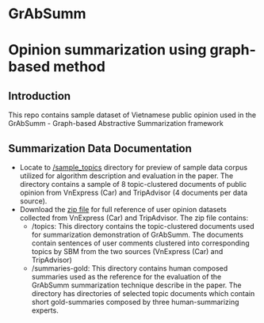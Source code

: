 # GrAbSumm

# Opinion summarization using graph-based method

## Introduction
This repo contains sample dataset of Vietnamese public opinion used in the GrAbSumm - Graph-based Abstractive Summarization framework

## Summarization Data Documentation
- Locate to [/sample_topics](/sample_topics) directory for preview of sample data corpus utilized for algorithm description and evaluation in the paper. The directory contains a sample of 8 topic-clustered documents of public opinion from VnExpress (Car) and TripAdvisor (4 documents per data source).
- Download the [zip file](summarizer-data.zip) for full reference of user opinion datasets collected from VnExpress (Car) and TripAdvisor. The zip file contains:
    - /topics: This directory contains the topic-clustered documents used for summarization demonstration of GrAbSumm. The documents contain sentences of user comments clustered 
    into corresponding topics by SBM from the two sources (VnExpress (Car) and TripAdvisor)
    - /summaries-gold: This directory contains human composed summaries used as the reference for the evaluation of the GrAbSumm summarization technique describe in the paper. The directory has directories of selected topic documents which contain short gold-summaries composed by three human-summarizing experts.